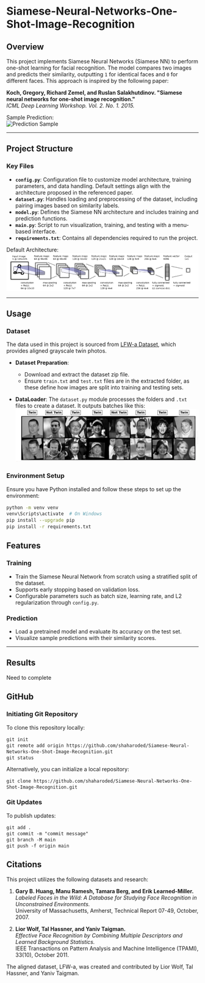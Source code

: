 # Siamese-Neural-Networks-One-Shot-Image-Recognition

## Overview
This project implements Siamese Neural Networks (Siamese NN) to perform one-shot learning for facial recognition. The model compares two images and predicts their similarity, outputting `1` for identical faces and `0` for different faces. This approach is inspired by the following paper:

**Koch, Gregory, Richard Zemel, and Ruslan Salakhutdinov. "Siamese neural networks for one-shot image recognition."**  
_ICML Deep Learning Workshop. Vol. 2. No. 1. 2015._

Sample Prediction:  
![Prediction Sample](Images/prediction_sample.png)

---

## Project Structure

### Key Files
- **`config.py`**: Configuration file to customize model architecture, training parameters, and data handling. Default settings align with the architecture proposed in the referenced paper.
- **`dataset.py`**: Handles loading and preprocessing of the dataset, including pairing images based on similarity labels.
- **`model.py`**: Defines the Siamese NN architecture and includes training and prediction functions.
- **`main.py`**: Script to run visualization, training, and testing with a menu-based interface.
- **`requirements.txt`**: Contains all dependencies required to run the project.

Default Architecture:  
![Base Model Architecture](Images/base_architecture.png)

---

## Usage

### Dataset
The data used in this project is sourced from [LFW-a Dataset](https://talhassner.github.io/home/projects/lfwa/index.html), which provides aligned grayscale twin photos.  

- **Dataset Preparation**:
  - Download and extract the dataset zip file.
  - Ensure `train.txt` and `test.txt` files are in the extracted folder, as these define how images are split into training and testing sets.
  
- **DataLoader**:
  The `dataset.py` module processes the folders and `.txt` files to create a dataset. It outputs batches like this:  
  ![Batch Sample](Images/batch_sample.png)

### Environment Setup
Ensure you have Python installed and follow these steps to set up the environment:

```bash
python -m venv venv
venv\Scripts\activate  # On Windows
pip install --upgrade pip
pip install -r requirements.txt
```

## Features
### Training
- Train the Siamese Neural Network from scratch using a stratified split of the dataset.
- Supports early stopping based on validation loss.
- Configurable parameters such as batch size, learning rate, and L2 regularization through `config.py`.

### Prediction
- Load a pretrained model and evaluate its accuracy on the test set.
- Visualize sample predictions with their similarity scores.

---

## Results

Need to complete


## GitHub
### Initiating Git Repository
To clone this repository locally:
```
git init
git remote add origin https://github.com/shaharoded/Siamese-Neural-Networks-One-Shot-Image-Recognition.git
git status
```
Alternatively, you can initialize a local repository:
```
git clone https://github.com/shaharoded/Siamese-Neural-Networks-One-Shot-Image-Recognition.git
```

### Git Updates
To publish updates:
```
git add .
git commit -m "commit message"
git branch -M main
git push -f origin main
```

## Citations

This project utilizes the following datasets and research:

1. **Gary B. Huang, Manu Ramesh, Tamara Berg, and Erik Learned-Miller.**  
   *Labeled Faces in the Wild: A Database for Studying Face Recognition in Unconstrained Environments.*  
   University of Massachusetts, Amherst, Technical Report 07-49, October, 2007.

2. **Lior Wolf, Tal Hassner, and Yaniv Taigman.**  
   *Effective Face Recognition by Combining Multiple Descriptors and Learned Background Statistics.*  
   IEEE Transactions on Pattern Analysis and Machine Intelligence (TPAMI), 33(10), October 2011.

The aligned dataset, LFW-a, was created and contributed by Lior Wolf, Tal Hassner, and Yaniv Taigman.
